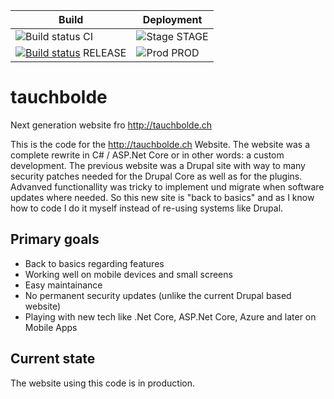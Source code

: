 | Build | Deployment |
|--|--|
| ![Build status](https://dev.azure.com/tauchbolde-devops/tauchbolde-devops/_apis/build/status/tauchbolde-CI) CI | ![Stage](https://vsrm.dev.azure.com/tauchbolde-devops/_apis/public/Release/badge/12db4506-57a6-40c1-add4-675b966511b0/1/1) STAGE |
| [![Build status](https://dev.azure.com/tauchbolde-devops/tauchbolde-devops/_apis/build/status/tauchbolde-RELEASE)](https://dev.azure.com/tauchbolde-devops/tauchbolde-devops/_build/latest?definitionId=2) RELEASE | ![Prod](https://vsrm.dev.azure.com/tauchbolde-devops/_apis/public/Release/badge/12db4506-57a6-40c1-add4-675b966511b0/1/3) PROD |

# tauchbolde
Next generation website fro http://tauchbolde.ch

This is the code for the http://tauchbolde.ch Website. The  website was a complete rewrite in C# / ASP.Net Core or in other words: a custom development. The previous website was a Drupal site with way to many security patches needed for the Drupal Core as well as for the plugins. Advanved functionallity was tricky to implement und migrate when software updates where needed. So this new site is "back to basics" and as I know how to code I do it myself instead of re-using systems like Drupal.

## Primary goals

* Back to basics regarding features
* Working well on mobile devices and small screens
* Easy maintainance
* No permanent security updates (unlike the current Drupal based website)
* Playing with new tech like .Net Core, ASP.Net Core, Azure and later on Mobile Apps

## Current state

The website using this code is in production.
